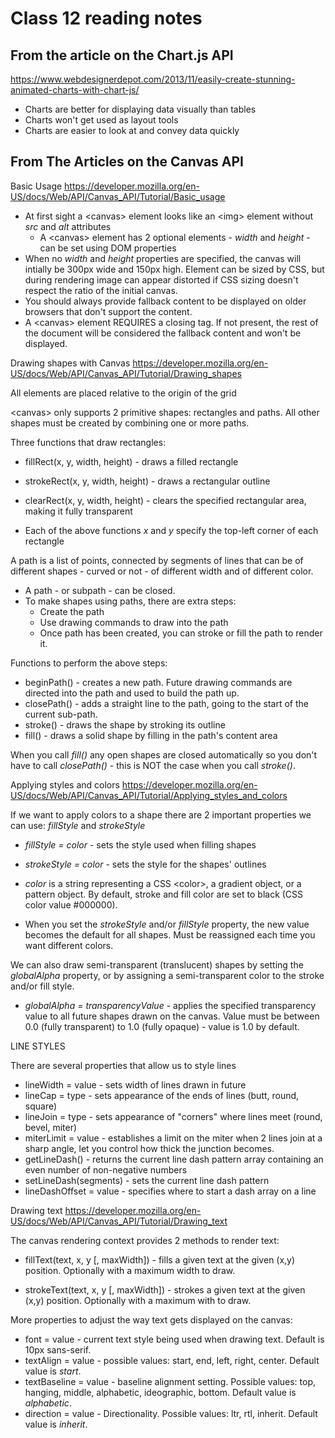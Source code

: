 # Class 12 reading notes

## From the article on the Chart.js API

<https://www.webdesignerdepot.com/2013/11/easily-create-stunning-animated-charts-with-chart-js/>

* Charts are better for displaying data visually than tables
* Charts won't get used as layout tools
* Charts are easier to look at and convey data quickly

## From The Articles on the Canvas API

Basic Usage <https://developer.mozilla.org/en-US/docs/Web/API/Canvas_API/Tutorial/Basic_usage>

* At first sight a \<canvas> element looks like an \<img> element without *src* and *alt* attributes
  * A \<canvas> element has 2 optional elements - *width* and *height* - can be set using DOM properties
* When no *width* and *height* properties are specified, the canvas will intially be 300px wide and 150px high. Element can be sized by CSS, but during rendering image can appear distorted if CSS sizing doesn't respect the ratio of the initial canvas.
* You should always provide fallback content to be displayed on older browsers that don't support the content.
* A \<canvas> element REQUIRES a closing tag. If not present, the rest of the document will be considered the fallback content and won't be displayed.

Drawing shapes with Canvas <https://developer.mozilla.org/en-US/docs/Web/API/Canvas_API/Tutorial/Drawing_shapes>

All elements are placed relative to the origin of the grid

\<canvas> only supports 2 primitive shapes: rectangles and paths. All other shapes must be created by combining one or more paths.

Three functions that draw rectangles:

* fillRect(x, y, width, height) - draws a filled rectangle
* strokeRect(x, y, width, height) - draws a rectangular outline
* clearRect(x, y, width, height) - clears the specified rectangular area, making it fully transparent

* Each of the above functions *x* and *y* specify the top-left corner of each rectangle

A path is a list of points, connected by segments of lines that can be of different shapes - curved or not - of different width and of different color.

* A path - or subpath - can be closed.
* To make shapes using paths, there are extra steps:
  * Create the path
  * Use drawing commands to draw into the path
  * Once path has been created, you can stroke or fill the path to render it.

Functions to perform the above steps:

* beginPath() - creates a new path. Future drawing commands are directed into the path and used to build the path up.
* closePath() - adds a straight line to the path, going to the start of the current sub-path.
* stroke() - draws the shape by stroking its outline
* fill() - draws a solid shape by filling in the path's content area

When you call *fill()* any open shapes are closed automatically so you don't have to call *closePath()* - this is NOT the case when you call *stroke()*.

Applying styles and colors <https://developer.mozilla.org/en-US/docs/Web/API/Canvas_API/Tutorial/Applying_styles_and_colors>

If we want to apply colors to a shape there are 2 important properties we can use: *fillStyle* and *strokeStyle*

* *fillStyle = color* - sets the style used when filling shapes
* *strokeStyle = color* - sets the style for the shapes' outlines

* *color* is a string representing a CSS \<color>, a gradient object, or a pattern object. By default, stroke and fill color are set to black (CSS color value #000000).

* When you set the *strokeStyle* and/or *fillStyle* property, the new value becomes the default for all shapes. Must be reassigned each time you want different colors.

We can also draw semi-transparent (translucent) shapes by setting the *globalAlpha* property, or by assigning a semi-transparent color to the stroke and/or fill style.

* *globalAlpha = transparencyValue* - applies the specified transparency value to all future shapes drawn on the canvas. Value must be between 0.0 (fully transparent) to 1.0 (fully opaque) - value is 1.0 by default.

LINE STYLES

There are several properties that allow us to style lines

* lineWidth = value - sets width of lines drawn in future
* lineCap = type - sets appearance of the ends of lines (butt, round, square)
* lineJoin = type - sets appearance of "corners" where lines meet (round, bevel, miter)
* miterLimit = value - establishes a limit on the miter when 2 lines join at a sharp angle, let you control how thick the junction becomes.
* getLineDash() - returns the current line dash pattern array containing an even number of non-negative numbers
* setLineDash(segments) - sets the current line dash pattern
* lineDashOffset = value - specifies where to start a dash array on a line

Drawing text <https://developer.mozilla.org/en-US/docs/Web/API/Canvas_API/Tutorial/Drawing_text>

The canvas rendering context provides 2 methods to render text:

* fillText(text, x, y [, maxWidth]) - fills a given text at the given (x,y) position. Optionally with a maximum width to draw.

* strokeText(text, x, y [, maxWidth]) - strokes a given text at the given (x,y) position. Optionally with a maximum with to draw.

More properties to adjust the way text gets displayed on the canvas:

* font = value - current text style being used when drawing text. Default is 10px sans-serif.
* textAlign = value - possible values: start, end, left, right, center. Default value is *start*.
* textBaseline = value - baseline alignment setting. Possible values: top, hanging, middle, alphabetic, ideographic, bottom. Default value is *alphabetic*.
* direction = value - Directionality. Possible values: ltr, rtl, inherit. Default value is *inherit*.
